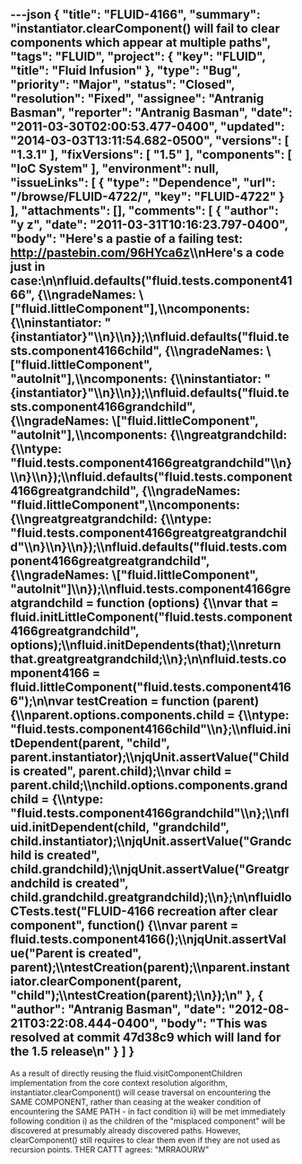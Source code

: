---json
{
  "title": "FLUID-4166",
  "summary": "instantiator.clearComponent() will fail to clear components which appear at multiple paths",
  "tags": "FLUID",
  "project": {
    "key": "FLUID",
    "title": "Fluid Infusion"
  },
  "type": "Bug",
  "priority": "Major",
  "status": "Closed",
  "resolution": "Fixed",
  "assignee": "Antranig Basman",
  "reporter": "Antranig Basman",
  "date": "2011-03-30T02:00:53.477-0400",
  "updated": "2014-03-03T13:11:54.682-0500",
  "versions": [
    "1.3.1"
  ],
  "fixVersions": [
    "1.5"
  ],
  "components": [
    "IoC System"
  ],
  "environment": null,
  "issueLinks": [
    {
      "type": "Dependence",
      "url": "/browse/FLUID-4722/",
      "key": "FLUID-4722"
    }
  ],
  "attachments": [],
  "comments": [
    {
      "author": "y z",
      "date": "2011-03-31T10:16:23.797-0400",
      "body": "Here's a pastie of a failing test: <http://pastebin.com/96HYca6z>\\\nHere's a code just in case:\n\nfluid.defaults(\"fluid.tests.component4166\", {\\\ngradeNames: \\[\"fluid.littleComponent\"],\\\ncomponents: {\\\ninstantiator: \"{instantiator}\"\\\n}\\\n});\\\nfluid.defaults(\"fluid.tests.component4166child\", {\\\ngradeNames: \\[\"fluid.littleComponent\", \"autoInit\"],\\\ncomponents: {\\\ninstantiator: \"{instantiator}\"\\\n}\\\n});\\\nfluid.defaults(\"fluid.tests.component4166grandchild\", {\\\ngradeNames: \\[\"fluid.littleComponent\", \"autoInit\"],\\\ncomponents: {\\\ngreatgrandchild: {\\\ntype: \"fluid.tests.component4166greatgrandchild\"\\\n}\\\n}\\\n});\\\nfluid.defaults(\"fluid.tests.component4166greatgrandchild\", {\\\ngradeNames: \"fluid.littleComponent\",\\\ncomponents: {\\\ngreatgreatgrandchild: {\\\ntype: \"fluid.tests.component4166greatgreatgrandchild\"\\\n}\\\n}\\\n});\\\nfluid.defaults(\"fluid.tests.component4166greatgreatgrandchild\", {\\\ngradeNames: \\[\"fluid.littleComponent\", \"autoInit\"]\\\n});\\\nfluid.tests.component4166greatgrandchild = function (options) {\\\nvar that = fluid.initLittleComponent(\"fluid.tests.component4166greatgrandchild\", options);\\\nfluid.initDependents(that);\\\nreturn that.greatgreatgrandchild;\\\n};\n\nfluid.tests.component4166 = fluid.littleComponent(\"fluid.tests.component4166\");\n\nvar testCreation = function (parent) {\\\nparent.options.components.child = {\\\ntype: \"fluid.tests.component4166child\"\\\n};\\\nfluid.initDependent(parent, \"child\", parent.instantiator);\\\njqUnit.assertValue(\"Child is created\", parent.child);\\\nvar child = parent.child;\\\nchild.options.components.grandchild = {\\\ntype: \"fluid.tests.component4166grandchild\"\\\n};\\\nfluid.initDependent(child, \"grandchild\", child.instantiator);\\\njqUnit.assertValue(\"Grandchild is created\", child.grandchild);\\\njqUnit.assertValue(\"Greatgrandchild is created\", child.grandchild.greatgrandchild);\\\n};\n\nfluidIoCTests.test(\"FLUID-4166 recreation after clear component\", function() {\\\nvar parent = fluid.tests.component4166();\\\njqUnit.assertValue(\"Parent is created\", parent);\\\ntestCreation(parent);\\\nparent.instantiator.clearComponent(parent, \"child\");\\\ntestCreation(parent);\\\n});\n"
    },
    {
      "author": "Antranig Basman",
      "date": "2012-08-21T03:22:08.444-0400",
      "body": "This was resolved at commit 47d38c9 which will land for the 1.5 release\n"
    }
  ]
}
---
As a result of directly reusing the fluid.visitComponentChildren implementation from the core context resolution algorithm, instantiator.clearComponent() will cease traversal on encountering the SAME COMPONENT, rather than ceasing at the weaker condition of encountering the SAME PATH - in fact condition ii) will be met immediately following condition i) as the children of the "misplaced component" will be discovered at presumably already discovered paths. However, clearComponent() still requires to clear them even if they are not used as recursion points. THER CATTT agrees: "MRRAOURW"

        